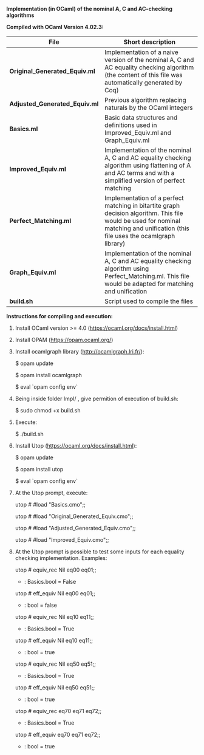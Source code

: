 **Implementation (in OCaml) of the nominal A, C and AC-checking algorithms**


**Compiled with OCaml Version 4.02.3:**


**File** | Short description
------------ | -------------
**Original_Generated_Equiv.ml**  | Implementation of a naive version of the nominal A, C and AC equality checking algorithm (the content of this file was automatically generated by Coq)
**Adjusted_Generated_Equiv.ml**  | Previous algorithm replacing naturals by the OCaml integers
**Basics.ml** | Basic data structures and definitions used in Improved_Equiv.ml and Graph_Equiv.ml
**Improved_Equiv.ml** | Implementation of the nominal A, C and AC equality checking algorithm using flattening of A and AC terms and with a simplified version of perfect matching 
**Perfect_Matching.ml** | Implementation of a perfect matching in bitartite graph decision algorithm. This file would be used for nominal matching and unification (this file uses the ocamlgraph library)
**Graph_Equiv.ml** | Implementation of the nominal A, C and AC equality checking algorithm using Perfect_Matching.ml. This file would be adapted for matching and unification
**build.sh**  | Script used to compile the files



**Instructions for compiling and execution:**

1) Install OCaml version >= 4.0 (https://ocaml.org/docs/install.html)


2) Install OPAM (https://opam.ocaml.org/)


3) Install ocamlgraph library (http://ocamlgraph.lri.fr/):

   $ opam update
   
   $ opam install ocamlgraph
   
   $ eval \`opam config env\`
  

4) Being inside folder Impl/ , give permition of execution of build.sh:

   $ sudo chmod +x build.sh


5) Execute: 
   
   $ ./build.sh


6) Install Utop (https://ocaml.org/docs/install.html):

   $ opam update
   
   $ opam install utop
   
   $ eval \`opam config env\`


7) At the Utop prompt, execute:

   utop # #load "Basics.cmo";;

   utop # #load "Original_Generated_Equiv.cmo";;
   
   utop # #load "Adjusted_Generated_Equiv.cmo";;

   utop # #load "Improved_Equiv.cmo";;


8) At the Utop prompt is possible to test some inputs 
   for each equality checking implementation. Examples:

   utop # equiv_rec Nil eq00 eq01;;
   - : Basics.bool = False

   utop # eff_equiv Nil eq00 eq01;;
   - : bool = false

   utop # equiv_rec Nil eq10 eq11;;
   - : Basics.bool = True

   utop # eff_equiv Nil eq10 eq11;;
   - : bool = true

   utop # equiv_rec Nil eq50 eq51;;
   - : Basics.bool = True

   utop # eff_equiv Nil eq50 eq51;;
   - : bool = true

   utop # equiv_rec eq70 eq71 eq72;;
   - : Basics.bool = True

   utop # eff_equiv eq70 eq71 eq72;;
   - : bool = true





